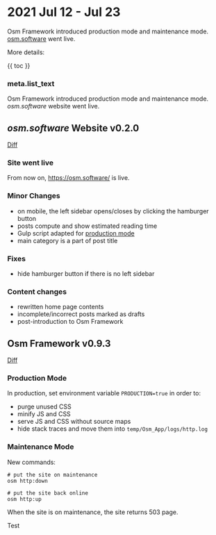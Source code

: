 # 2021 Jul 12 - Jul 23

Osm Framework introduced production mode and maintenance mode. [osm.software](https://osm.software/) went live.

More details:

{{ toc }}

### meta.list_text

Osm Framework introduced production mode and maintenance mode. *osm.software* website went live.

## *osm.software* Website v0.2.0

[Diff](https://github.com/osmphp/osmsoftware-website/compare/v0.1.2...v0.2.0)

### Site went live

From now on, <https://osm.software/> is live.

### Minor Changes

* on mobile, the left sidebar opens/closes by clicking the hamburger button
* posts compute and show estimated reading time
* Gulp script adapted for [production mode](#production-mode) 
* main category is a part of post title 

### Fixes

* hide hamburger button if there is no left sidebar    

### Content changes

* rewritten home page contents
* incomplete/incorrect posts marked as drafts
* post-introduction to Osm Framework

## Osm Framework v0.9.3

[Diff](https://github.com/osmphp/framework/compare/v0.9.0...v0.9.3)

### Production Mode

In production, set environment variable `PRODUCTION=true` in order to:

* purge unused CSS
* minify JS and CSS
* serve JS and CSS without source maps
* hide stack traces and move them into `temp/Osm_App/logs/http.log`

### Maintenance Mode

New commands:

    # put the site on maintenance
    osm http:down
    
    # put the site back online
    osm http:up
    
When the site is on maintenance, the site returns 503 page.
    
Test